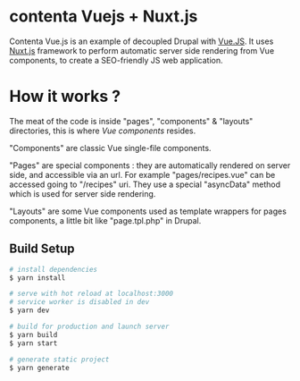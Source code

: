 # contenta Vuejs + Nuxt.js

Contenta Vue.js is an example of decoupled Drupal with [Vue.JS](https://vuejs.org). It uses [Nuxt.js](https://github.com/nuxt/nuxt.js) framework to perform automatic server side rendering from Vue components, to create a SEO-friendly JS web application.

# How it works ?

The meat of the code is inside "pages", "components" & "layouts" directories, this is where *Vue components* resides. 

"Components" are classic Vue single-file components.

"Pages" are special components : they are automatically rendered on server side, and accessible via an url. For example "pages/recipes.vue" can be accessed going to  "/recipes" uri. They use a special "asyncData" method which is used for server side rendering.

"Layouts" are some Vue components used as template wrappers for pages components, a little bit like "page.tpl.php" in Drupal.

## Build Setup



``` bash
# install dependencies
$ yarn install

# serve with hot reload at localhost:3000
# service worker is disabled in dev
$ yarn dev

# build for production and launch server
$ yarn build
$ yarn start

# generate static project
$ yarn generate
```
